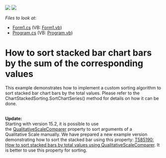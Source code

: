 <!-- default badges list -->
[![](https://img.shields.io/badge/Open_in_DevExpress_Support_Center-FF7200?style=flat-square&logo=DevExpress&logoColor=white)](https://supportcenter.devexpress.com/ticket/details/E967)
[![](https://img.shields.io/badge/📖_How_to_use_DevExpress_Examples-e9f6fc?style=flat-square)](https://docs.devexpress.com/GeneralInformation/403183)
<!-- default badges end -->
<!-- default file list -->
*Files to look at*:

* [Form1.cs](./CS/Form1.cs) (VB: [Form1.vb](./VB/Form1.vb))
* [Program.cs](./CS/Program.cs) (VB: [Program.vb](./VB/Program.vb))
<!-- default file list end -->
# How to sort stacked bar chart bars by the sum of the corresponding values


<p>This example demonstrates how to implement a custom sorting algorithm to sort stacked bar chart bars by the total values. Please refer to the ChartStackedSorting.SortChartSeries() method for details on how it can be done.<br><br></p>
<p><strong>Update:</strong> <br>Starting with version 15.2, it is possible to use the <a href="https://documentation.devexpress.com/CoreLibraries/DevExpress.XtraCharts.AxisBase.QualitativeScaleComparer.property">QualitativeScaleComparer</a> property to sort arguments of a Qualitative Scale manually. We have prepared a new example version demonstrating how to sort the stacked bar using this property: <a href="https://www.devexpress.com/Support/Center/p/T585190">T585190: How to sort stacked bars by total values using QualitativeScaleComparer</a>. It is better to use this property for sorting. </p>

<br/>


